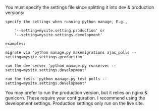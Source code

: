 
You must specify the settings file since splitting it into dev & production versions:

    specify the settings when running python manage, E.g., 

        '--setting=mysite.setting.production' or 
        '--setting=mysite.settings.development'

    examples:

    migrate via 'python manage.py makemigrations ajax_polls --setting=mysite.settings.production'
    
    run the dev server 'python manage.py runserver --setting=mysite.settings.development'

    run the tests 'python manage.py test polls --setting=mysite.settings.development'

You may prefer to run the production version, but it relies on nginx & gunicorn.  These require your configuration.  I recommend using the development settings.  Production settings only run on the live site.
